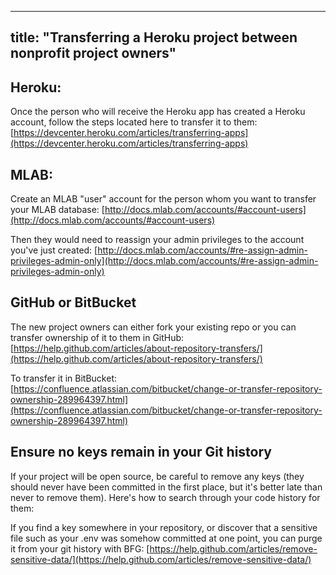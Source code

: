 
---
title: "Transferring a Heroku project between nonprofit project owners"
---

## Heroku:

Once the person who will receive the Heroku app has created a Heroku account, follow the steps located here to transfer it to them: [https://devcenter.heroku.com/articles/transferring-apps](https://devcenter.heroku.com/articles/transferring-apps)

## MLAB:

Create an MLAB "user" account for the person whom you want to transfer your MLAB database: [http://docs.mlab.com/accounts/#account-users](http://docs.mlab.com/accounts/#account-users)

Then they would need to reassign your admin privileges to the account you've just created: [http://docs.mlab.com/accounts/#re-assign-admin-privileges-admin-only](http://docs.mlab.com/accounts/#re-assign-admin-privileges-admin-only)

## GitHub or BitBucket

The new project owners can either fork your existing repo or you can transfer ownership of it to them in GitHub: [https://help.github.com/articles/about-repository-transfers/](https://help.github.com/articles/about-repository-transfers/)

To transfer it in BitBucket: [https://confluence.atlassian.com/bitbucket/change-or-transfer-repository-ownership-289964397.html](https://confluence.atlassian.com/bitbucket/change-or-transfer-repository-ownership-289964397.html)

## Ensure no keys remain in your Git history

If your project will be open source, be careful to remove any keys (they should never have been committed in the first place, but it's better late than never to remove them). Here's how to search through your code history for them:

If you find a key somewhere in your repository, or discover that a sensitive file such as your .env was somehow committed at one point, you can purge it from your git history with BFG: [https://help.github.com/articles/remove-sensitive-data/](https://help.github.com/articles/remove-sensitive-data/)
